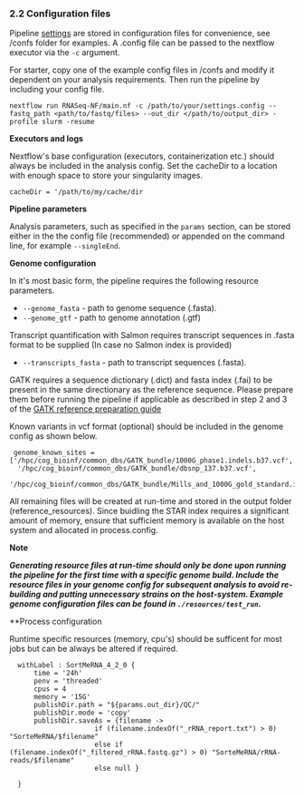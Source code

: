 ### 2.2 Configuration files

Pipeline [settings](./settings.md) are stored in configuration files for convenience, see /confs folder for examples. A .config file can be passed to the nextflow executor via the `-c` argument.

For starter, copy one of the example config files in /confs and modify it dependent on your analysis requirements. Then run the pipeline by including your config file.
```
nextflow run RNASeq-NF/main.nf -c /path/to/your/settings.config --fastq_path <path/to/fastq/files> --out_dir </path/to/output_dir> -profile slurm -resume
```

**Executors and logs**

Nextflow's base configuration (executors, containerization etc.) should always be included in the analysis config. Set the cacheDir to a location with enough space to store your singularity images. 

`cacheDir = '/path/to/my/cache/dir`

**Pipeline parameters**

Analysis parameters, such as specified in the `params` section, can be stored either in the the config file (recommended) or appended on the command line, for example `--singleEnd`. 

**Genome configuration**

In it's most basic form, the pipeline requires the following resource parameters.

* `--genome_fasta` - path to genome sequence (.fasta).
* `--genome_gtf` - path to genome annotation (.gtf)

Transcript quantification with Salmon requires transcript sequences in .fasta format to be supplied (In case no Salmon index is provided)
* `--transcripts_fasta` - path to transcript sequences (.fasta).

GATK requires a sequence dictionary (.dict) and fasta index (.fai) to be present in the same directionary as the reference sequence. Please prepare them before running the pipeline if applicable as described in step 2 and 3 of the [GATK reference preparation guide](https://gatkforums.broadinstitute.org/gatk/discussion/2798/howto-prepare-a-reference-for-use-with-bwa-and-gatk)

Known variants in vcf format (optional) should be included in the genome config as shown below.

```
 genome_known_sites = ['/hpc/cog_bioinf/common_dbs/GATK_bundle/1000G_phase1.indels.b37.vcf',
  '/hpc/cog_bioinf/common_dbs/GATK_bundle/dbsnp_137.b37.vcf',
  '/hpc/cog_bioinf/common_dbs/GATK_bundle/Mills_and_1000G_gold_standard.indels.b37.vcf']
```

All remaining files will be created at run-time and stored in the output folder (reference_resources). Since buidling the STAR index requires a significant amount of memory, ensure that sufficient memory is available on the host system and allocated in process.config. 

**Note** 

***Generating resource files at run-time should only be done upon running the pipeline for the first time with a specific genome build. Include the resource files in your genome config for subsequent analysis to avoid re-building and putting unnecessary strains on the host-system. Example genome configuration files can be found in `./resources/test_run`.*** 

**Process configuration

Runtime specific resources (memory, cpu's) should be sufficent for most jobs but can be always be altered if required. 

```
  withLabel : SortMeRNA_4_2_0 {
      time = '24h'
      penv = 'threaded'
      cpus = 4
      memory = '15G'
      publishDir.path = "${params.out_dir}/QC/"
      publishDir.mode = 'copy'
      publishDir.saveAs = {filename ->
                     if (filename.indexOf("_rRNA_report.txt") > 0) "SorteMeRNA/$filename"
                     else if (filename.indexOf("_filtered_rRNA.fastq.gz") > 0) "SorteMeRNA/rRNA-reads/$filename"
                     else null }

  }
```








